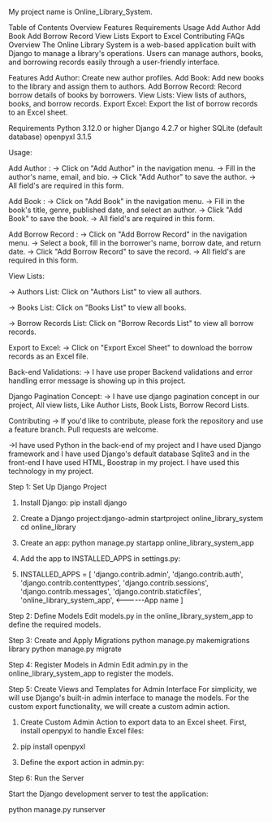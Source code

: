 My project name is Online_Library_System.

Table of Contents
Overview
Features
Requirements
Usage
Add Author
Add Book
Add Borrow Record
View Lists
Export to Excel
Contributing
FAQs
Overview
The Online Library System is a web-based application built with Django to manage a library's operations. Users can manage authors, books, and borrowing records easily through a user-friendly interface.

Features
Add Author: Create new author profiles.
Add Book: Add new books to the library and assign them to authors.
Add Borrow Record: Record borrow details of books by borrowers.
View Lists: View lists of authors, books, and borrow records.
Export Excel: Export the list of borrow records to an Excel sheet.

Requirements
Python 3.12.0 or higher
Django 4.2.7 or higher
SQLite (default database)
openpyxl 3.1.5

Usage:

Add Author : 
-> Click on "Add Author" in the navigation menu.
-> Fill in the author's name, email, and bio.
-> Click "Add Author" to save the author.
-> All field's are required in this form.

Add Book : 
-> Click on "Add Book" in the navigation menu.
-> Fill in the book's title, genre, published date, and select an author.
-> Click "Add Book" to save the book.
-> All field's are required in this form.

Add Borrow Record : 
-> Click on "Add Borrow Record" in the navigation menu.
-> Select a book, fill in the borrower's name, borrow date, and return date.
-> Click "Add Borrow Record" to save the record.
-> All field's are required in this form.

View Lists:

-> Authors List: Click on "Authors List" to view all authors.

-> Books List: Click on "Books List" to view all books.

-> Borrow Records List: Click on "Borrow Records List" to view all borrow records.

Export to Excel:
-> Click on "Export Excel Sheet" to download the borrow records as an Excel file.

Back-end Validations:
-> I have use proper Backend validations and error handling error message is showing up in this project.

Django Pagination Concept:
-> I have use django pagination concept in our project, All view lists, Like Author Lists, Book Lists, Borrow Record Lists.

Contributing
-> If you'd like to contribute, please fork the repository and use a feature branch. Pull requests are welcome.

->I have used Python in the back-end of my project and I have used Django framework and I have used Django's default database Sqlite3 and in the front-end I have used HTML, Boostrap in my project. I have used this technology in my project.

Step 1: Set Up Django Project

1. Install Django: pip install django
    
2. Create a Django project:django-admin startproject online_library_system
cd online_library

3. Create an app: python manage.py startapp online_library_system_app
 
4. Add the app to INSTALLED_APPS in settings.py:
5. INSTALLED_APPS = [
    'django.contrib.admin',
    'django.contrib.auth',
    'django.contrib.contenttypes',
    'django.contrib.sessions',
    'django.contrib.messages',
    'django.contrib.staticfiles',
    'online_library_system_app', <------App name
]

Step 2: Define Models
Edit models.py in the online_library_system_app to define the required models.

Step 3: Create and Apply Migrations
python manage.py makemigrations library
python manage.py migrate

Step 4: Register Models in Admin
Edit admin.py in the online_library_system_app to register the models.

Step 5: Create Views and Templates for Admin Interface
For simplicity, we will use Django's built-in admin interface to manage the models. For the custom export functionality, we will create a custom admin action.

1. Create Custom Admin Action to export data to an Excel sheet. First, install openpyxl to handle Excel files:

2. pip install openpyxl

3. Define the export action in admin.py:

Step 6: Run the Server

Start the Django development server to test the application:

python manage.py runserver
